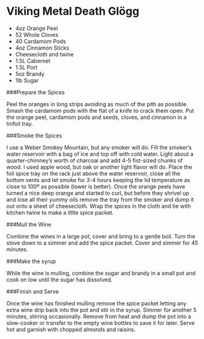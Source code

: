 Viking Metal Death Glögg
========================

- 4oz Orange Peel
- 52 Whole Cloves
- 40 Cardamom Pods
- 4oz Cinnamon Sticks
- Cheesecloth and twine
- 1.5L Cabernet
- 1.5L Port
- 5oz Brandy
- 1lb Sugar

###Prepare the Spices

Peel the oranges in long strips avoiding as much of the pith as possible. Smash the cardamom pods with the flat of a knife to crack them open. Put the orange peel, cardamom pods and seeds, cloves, and cinnamon in a tinfoil tray.

###Smoke the Spices

I use a Weber Smokey Mountain, but any smoker will do. Fill the smoker’s water reservoir with a bag of ice and top off with cold water. Light about a quarter-chimney’s worth of charcoal and add  4-5 fist-sized chunks of wood. I used apple wood, but oak or another light flavor will do. Place the foil spice tray on the rack just above the water reservoir, close all the bottom vents and let smoke for 3-4 hours keeping the lid temperature as close to 100º as possible (lower is better). Once the orange peels have turned a nice deep orange and started to curl, but before they shrivel up and lose all their yummy oils remove the tray from the smoker and dump it out onto a sheet of cheesecloth. Wrap the spices in the cloth and tie with kitchen twine to make a little spice packet.

###Mull the Wine

Combine the wines in a large pot, cover and bring to a gentle boil. Turn the stove down to a simmer and add the spice packet. Cover and simmer for 45 minutes.

###Make the syrup

While the wine is mulling, combine the sugar and brandy in a small pot and cook on low until the sugar has dissolved.

###Finish and Serve

Once the wine has finished mulling remove the spice packet letting any extra wine drip back into the pot and stir in the syrup. Simmer for another 5 minutes, stirring occasionally. Remove from heat and dump the pot into a slow-cooker or transfer to the empty wine bottles to save it for later. Serve hot and garnish with chopped almonds and raisins.
